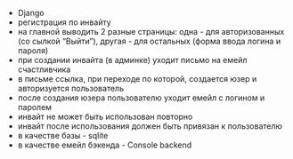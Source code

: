 * Django
* регистрация по инвайту
* на главной выводить 2 разные страницы: одна - для авторизованных (со сылкой “Выйти”), другая - для остальных (форма ввода логина и пароля)
* при создании инвайта (в админке) уходит письмо на емейл счастливчика
* в письме ссылка, при переходе по которой, создается юзер и авторизуется пользователь
* после создания юзера пользователю уходит емейл с логином и паролем
* инвайт не может быть использован повторно
* инвайт после использования должен быть привязан к пользователю
* в качестве базы - sqlite
* в качестве емейл бэкенда - Console backend
